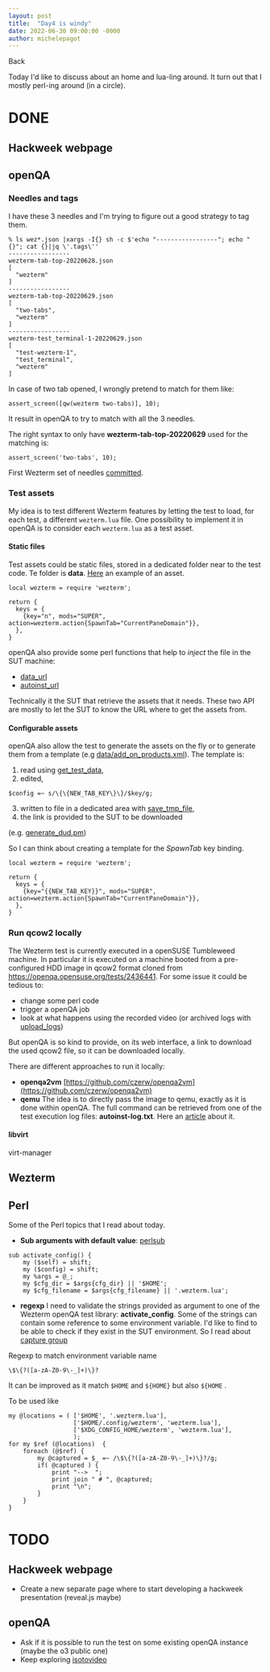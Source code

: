 ```yaml
---
layout: post
title:  "Day4 is windy"
date: 2022-06-30 09:00:00 -0000
author: michelepagot
---
```


<a onclick="window.history.back()">Back</a>

Today I'd like to discuss about an home and lua-ling around. It turn out that I mostly perl-ing around (in a circle).

# DONE

## Hackweek webpage

## openQA

### Needles and tags

I have these 3 needles and I'm trying to figure out a good strategy to tag them.
```
% ls wez*.json |xargs -I{} sh -c $'echo "-----------------"; echo "{}"; cat {}|jq \'.tags\''
-----------------
wezterm-tab-top-20220628.json
[
  "wezterm"
]
-----------------
wezterm-tab-top-20220629.json
[
  "two-tabs",
  "wezterm"
]
-----------------
wezterm-test_terminal-1-20220629.json
[
  "test-wezterm-1",
  "test_terminal",
  "wezterm"
]
```

In case of two tab opened, I wrongly pretend to match for them like:
```
assert_screen([qw(wezterm two-tabs)], 10);
```

It result in openQA to try to match with all the 3 needles.

The right syntax to only have **wezterm-tab-top-20220629**  used for the matching is:
```
assert_screen('two-tabs', 10);
```

First Wezterm set of needles [committed](https://github.com/mpagot/os-autoinst-needles-opensuse/commit/a66c17fec5f02a2ee75fe684000c7ca393a1daec).

### Test assets
My idea is to test different Wezterm features by letting the test to load, for each test, a different `wezterm.lua` file.
One possibility to implement it in openQA is to consider each `wezterm.lua` as a test asset.

#### Static files
Test assets could be static files, stored in a dedicated folder near to the test code. Te folder is **data**.
[Here](https://github.com/mpagot/os-autoinst-distri-opensuse/commit/4ced5a77b9cac1323b451fa0164191bf5eb359a6) an example of an asset.
```
local wezterm = require 'wezterm';

return {
  keys = {
    {key="n", mods="SUPER",          action=wezterm.action{SpawnTab="CurrentPaneDomain"}},
  },
}
```

openQA also provide some perl functions that help to _inject_ the file in the SUT machine:
* [data_url](http://open.qa/api/testapi/#_data_url)
* [autoinst_url](http://open.qa/api/testapi/#_autoinst_url)

Technically it the SUT that retrieve the assets that it needs. These two API are mostly to let the SUT to know the URL where to get the assets from.


#### Configurable assets
openQA also allow the test to generate the assets on the fly or to generate them from a template (e.g [data/add_on_products.xml](https://github.com/os-autoinst/os-autoinst-distri-opensuse/blob/master/data/add_on_products.xml)). The template is:
1. read using [get_test_data](http://open.qa/api/testapi/#_get_test_data),
2. edited,
```
$config =~ s/\{\{NEW_TAB_KEY\}\}/$key/g;
```

3. written to file in a dedicated area with [save_tmp_file](http://open.qa/api/testapi/#_save_tmp_file),
4. the link is provided to the SUT to be downloaded 

(e.g. [generate_dud.pm](https://github.com/os-autoinst/os-autoinst-distri-opensuse/blob/master/tests/console/generate_dud.pm))

So I can think about creating a template for the _SpawnTab_ key binding.

```
local wezterm = require 'wezterm';

return {
  keys = {
    {key="{{NEW_TAB_KEY}}", mods="SUPER",          action=wezterm.action{SpawnTab="CurrentPaneDomain"}},
  },
}
```

### Run qcow2 locally

The Wezterm test is currently executed in a openSUSE Tumbleweed machine. In particular it is executed on a machine booted from a pre-configured HDD image in qcow2 format cloned from https://openqa.opensuse.org/tests/2436441. For some issue it could be tedious to:
* change some perl code
* trigger a openQA job
* look at what happens using the recorded video (or archived logs with [upload_logs](http://open.qa/api/testapi/#_upload_logs))

But openQA is so kind to provide, on its web interface, a link to download the used qcow2 file, so it can be downloaded locally.

There are different approaches to run it locally:
* **openqa2vm** [https://github.com/czerw/openqa2vm](https://github.com/czerw/openqa2vm)
* **qemu** The idea is to directly pass the image to qemu, exactly as it is done within openQA. The full command can be retrieved from one of the test execution log files: **autoinst-log.txt**. Here an [article](https://openqa-bites.github.io/posts/2022-04-13-qemu-aarch64/) about it.

#### libvirt
virt-manager


## Wezterm

## Perl
Some of the Perl topics that I read about today.

* **Sub arguments with default value**: [perlsub](https://perldoc.perl.org/perlsub)

```
sub activate_config() {
    my ($self) = shift;
    my ($config) = shift;
    my %args = @_;
    my $cfg_dir = $args{cfg_dir} || '$HOME';
    my $cfg_filename = $args{cfg_filename} || '.wezterm.lua';

```

* **regexp** I need to validate the strings provided as argument to one of the Wezterm openQA test library: **activate_config**. Some of the strings can contain some reference to some environment variable. I'd like to find to be able to check if they exist in the SUT environment. So I read about [capture group](https://perldoc.perl.org/perlre#Capture-groups)

Regexp to match environment variable name

```
\$\{?([a-zA-Z0-9\-_]+)\}?
```

It can be improved as it match `$HOME` and `${HOME}` but also `${HOME` .

To be used like
```
my @locations = ( ['$HOME', '.wezterm.lua'],
                  ['$HOME/.config/wezterm', 'wezterm.lua'],
                  ['$XDG_CONFIG_HOME/wezterm', 'wezterm.lua'],
                  );
for my $ref (@locations)  {
    foreach (@$ref) {
        my @captured = $_ =~ /\$\{?([a-zA-Z0-9\-_]+)\}?/g;
        if( @captured ) {
            print "-->  ";
            print join " # ", @captured;
            print "\n";
        }
    }
}

```


# TODO

## Hackweek webpage
* Create a new separate page where to start developing a hackweek presentation (reveal.js maybe)

## openQA
* Ask if it is possible to run the test on some existing openQA instance (maybe the o3 public one)
* Keep exploring [isotovideo](https://kalikiana.gitlab.io/post/2022-03-16-running-standandalone-tests-with-isotovideo/)
